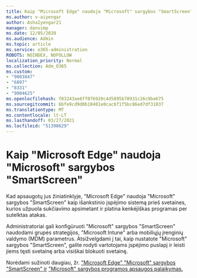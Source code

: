 ```yaml
---
title: Kaip "Microsoft Edge" naudoja "Microsoft" sargybos "SmartScreen"?
ms.author: v-aiyengar
author: AshaIyengar21
manager: dansimp
ms.date: 12/05/2020
ms.audience: Admin
ms.topic: article
ms.service: o365-administration
ROBOTS: NOINDEX, NOFOLLOW
localization_priority: Normal
ms.collection: Adm_O365
ms.custom:
- "9003847"
- "6897"
- "8331"
- "9004625"
ms.openlocfilehash: f03243ae6ff076920c4d5895b78931c26c9be675
ms.sourcegitcommit: 6bfe9cd9d0b18481e0cac6f1f5bc86ed7df31037
ms.translationtype: MT
ms.contentlocale: lt-LT
ms.lasthandoff: 03/27/2021
ms.locfileid: "51398629"
---
```

# <a name="how-microsoft-edge-uses-microsoft-defender-smartscreen"></a>Kaip "Microsoft Edge" naudoja "Microsoft" sargybos "SmartScreen"

Kad apsaugotų jus žiniatinklyje, "Microsoft Edge" naudoja "Microsoft" sargybos "SmartScreen" kaip išankstinio įspėjimo sistemą prieš svetaines, kurios užpuola sukčiavimo apsimetant ir platina kenkėjiškas programas per sutelktas atakas.

Administratoriai gali konfigūruoti "Microsoft" sargybos "SmartScreen" naudodami grupės strategijos, "Microsoft Intune" arba mobiliųjų įrenginių valdymo (MDM) parametrus. Atsižvelgdami į tai, kaip nustatote "Microsoft" sargybos "SmartScreen", galite rodyti vartotojams įspėjimo puslapį ir leisti jiems tęsti svetainę arba visiškai blokuoti svetainę.

Norėdami sužinoti daugiau, žr. ["Microsoft Edge" "Microsoft" sargybos "SmartScreen" ir](https://go.microsoft.com/fwlink/?linkid=2133081) ["Microsoft" sargybos programos apsaugos palaikymas.](https://go.microsoft.com/fwlink/?linkid=2132839)